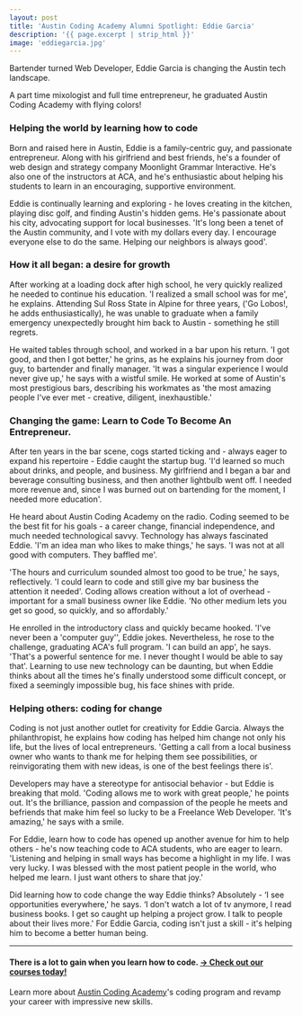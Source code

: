 ```yaml
---
layout: post
title: 'Austin Coding Academy Alumni Spotlight: Eddie Garcia'
description: '{{ page.excerpt | strip_html }}'
image: 'eddiegarcia.jpg'
---
```


Bartender turned Web Developer, Eddie Garcia is changing the Austin tech landscape.

A part time mixologist and full time entrepreneur, he graduated Austin Coding Academy with flying colors!


### **Helping the world by learning how to code**

Born and raised here in Austin, Eddie is a family-centric guy, and passionate entrepreneur. Along with his girlfriend and best friends, he's a founder of web design and strategy company Moonlight Grammar Interactive. He's also one of the instructors at ACA, and he's enthusiastic about helping his students to learn in an encouraging, supportive environment.

Eddie is continually learning and exploring - he loves creating in the kitchen, playing disc golf, and finding Austin's hidden gems. He's passionate about his city, advocating support for local businesses. 'It's long been a tenet of the Austin community, and I vote with my dollars every day. I encourage everyone else to do the same. Helping our neighbors is always good'.



### **How it all began: a desire for growth**

After working at a loading dock after high school, he very quickly realized he needed to continue his education. 'I realized a small school was for me', he explains. Attending Sul Ross State in Alpine for three years, ('Go Lobos!, he adds enthusiastically), he was unable to graduate when a family emergency unexpectedly brought him back to Austin - something he still regrets.

He waited tables through school, and worked in a bar upon his return. 'I got good, and then I got better,' he grins, as he explains his journey from door guy, to bartender and finally manager. 'It was a singular experience I would never give up,' he says with a wistful smile. He worked at some of Austin's most prestigious bars, describing his workmates as 'the most amazing people I've ever met - creative, diligent, inexhaustible.'



### **Changing the game: Learn to Code To Become An Entrepreneur.**

After ten years in the bar scene, cogs started ticking and - always eager to expand his repertoire - Eddie caught the startup bug. 'I'd learned so much about drinks, and people, and business. My girlfriend and I began a bar and beverage consulting business, and then another lightbulb went off. I needed more revenue and, since I was burned out on bartending for the moment, I needed more education'.

He heard about Austin Coding Academy on the radio. Coding seemed to be the best fit for his goals - a career change, financial independence, and much needed technological savvy. Technology has always fascinated Eddie. 'I'm an idea man who likes to make things,' he says. 'I was not at all good with computers. They baffled me'.

'The hours and curriculum sounded almost too good to be true,' he says, reflectively. 'I could learn to code and still give my bar business the attention it needed'. Coding allows creation without a lot of overhead - important for a small business owner like Eddie. 'No other medium lets you get so good, so quickly, and so affordably.'

He enrolled in the introductory class and quickly became hooked. 'I've never been a 'computer guy'', Eddie jokes. Nevertheless, he rose to the challenge, graduating ACA's full program. 'I can build an app', he says. 'That's a powerful sentence for me. I never thought I would be able to say that'. Learning to use new technology can be daunting, but when Eddie thinks about all the times he's finally understood some difficult concept, or fixed a seemingly impossible bug, his face shines with pride.



### **Helping others: coding for change**

Coding is not just another outlet for creativity for Eddie Garcia. Always the philanthropist, he explains how coding has helped him change not only his life, but the lives of local entrepreneurs. 'Getting a call from a local business owner who wants to thank me for helping them see possibilities, or reinvigorating them with new ideas, is one of the best feelings there is'.

Developers may have a stereotype for antisocial behavior - but Eddie is breaking that mold. 'Coding allows me to work with great people,' he points out. It's the brilliance, passion and compassion of the people he meets and befriends that make him feel so lucky to be a Freelance Web Developer. 'It's amazing,' he says with a smile.

For Eddie, learn how to code has opened up another avenue for him to help others - he's now teaching code to ACA students, who are eager to learn. 'Listening and helping in small ways has become a highlight in my life. I was very lucky. I was blessed with the most patient people in the world, who helped me learn. I just want others to share that joy.'

<span style="font-weight: 400;">Did learning how to code change the way Eddie thinks? Absolutely - ‘I see opportunities everywhere,' he says. ‘I don't watch a lot of tv anymore, I read business books. I get so caught up helping a project grow. I talk to people about their lives more.' For Eddie Garcia, coding isn't just a skill - it's helping him to become a better human being.



--------------------------------------------------------------------------------

#### **There is a lot to gain when you learn how to code.** [→ Check out our courses today!](//www.austincodingacademy.com/courses/)



Learn more about [Austin Coding Academy](//www.austincodingacademy.com/)'s coding program and revamp your career with impressive new skills.
